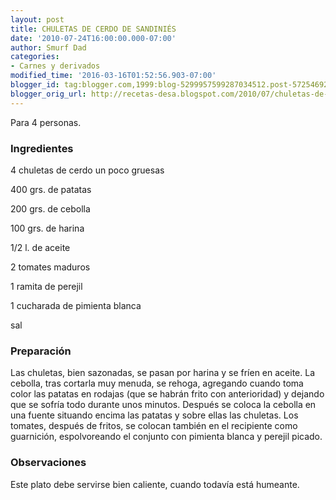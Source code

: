 ```yaml
---
layout: post
title: CHULETAS DE CERDO DE SANDINIÉS
date: '2010-07-24T16:00:00.000-07:00'
author: Smurf Dad
categories:
- Carnes y derivados
modified_time: '2016-03-16T01:52:56.903-07:00'
blogger_id: tag:blogger.com,1999:blog-5299957599287034512.post-5725469210292676342
blogger_orig_url: http://recetas-desa.blogspot.com/2010/07/chuletas-de-cerdo-de-sandinies.html
---
```


Para 4 personas.

<h3>Ingredientes</h3>


4 chuletas de cerdo un poco gruesas

400 grs. de patatas

200 grs. de cebolla

100 grs. de harina

1/2 l. de aceite

2 tomates maduros

1 ramita de perejil

1 cucharada de pimienta blanca

sal

<h3>Preparaci&oacute;n</h3>


Las chuletas, bien sazonadas, se pasan por harina y se fr&iacute;en en aceite. La cebolla, tras cortarla muy menuda, se rehoga, agregando cuando toma color las patatas en rodajas (que se habr&aacute;n frito con anterioridad) y dejando que se sofr&iacute;a todo durante unos minutos. Despu&eacute;s se coloca la cebolla en una fuente situando encima las patatas y sobre ellas las chuletas. Los tomates, despu&eacute;s de fritos, se colocan tambi&eacute;n en el recipiente como guarnici&oacute;n, espolvoreando el conjunto con pimienta blanca y perejil picado.

<h3>Observaciones</h3>


Este plato debe servirse bien caliente, cuando todav&iacute;a est&aacute; humeante.

